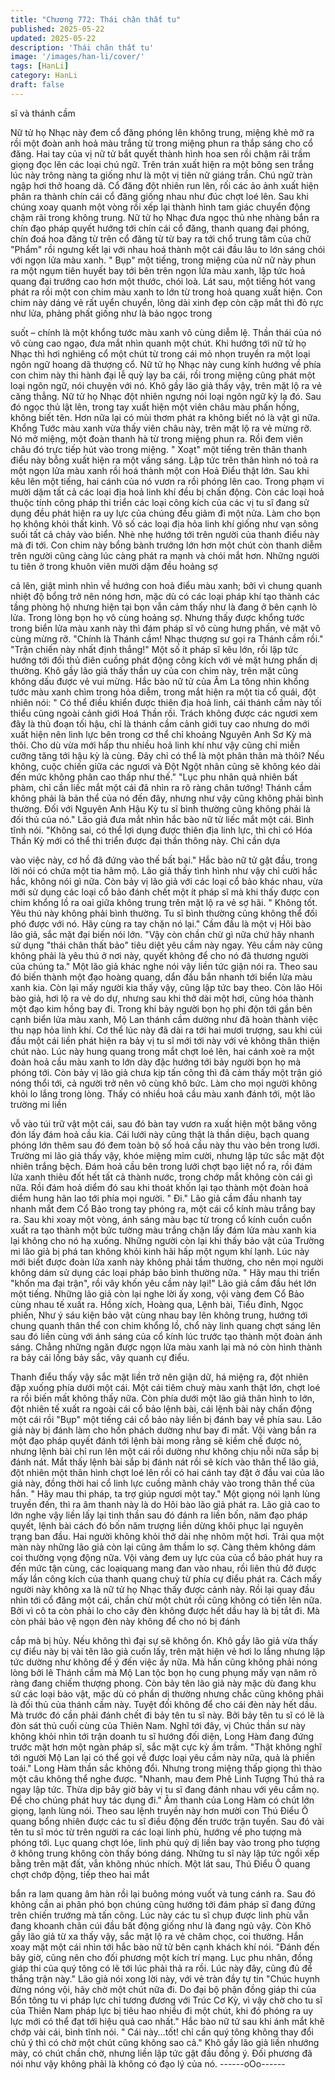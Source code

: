 ```yaml
---
title: "Chương 772: Thái chân thất tu"
published: 2025-05-22
updated: 2025-05-22
description: 'Thái chân thất tu'
image: '/images/han-li/cover/'
tags: [HanLi]
category: HanLi
draft: false
---
```


sĩ và thánh cầm

Nữ tử họ Nhạc này đem cổ đăng phóng lên không trung, miệng
khẻ mở ra rồi một đoàn anh hoả màu trắng từ trong miệng phun
ra thắp sáng cho cổ đăng.
Hai tay của vị nữ tử bắt quyết thành hình hoa sen rồi chậm rãi
trầm giọng đọc lên các loại chú ngữ. Trên trán xuất hiện ra một
bông sen trắng lúc này trông nàng ta giống như là một vị tiên nữ
giáng trần.
Chú ngữ tràn ngập hơi thở hoang dã. Cổ đăng đột nhiên run lên,
rối các ảo ảnh xuất hiện phân ra thành chín cái cổ đăng giống
nhau như đúc chợt loé lên.
Sau khi chúng xoay quanh một vòng rồi xếp lại thành hình tam
giác chuyển động chậm rãi trong không trung.
Nữ tử họ Nhạc đưa ngọc thủ nhẹ nhàng bắn ra chín đạo pháp
quyết hướng tới chín cái cổ đăng, thanh quang đại phóng, chín
đoá hoa đăng từ trên cổ đăng từ từ bay ra tới chổ trung tâm của
chữ "Phẩm" rồi ngưng kết lại với nhau hoá thành một cái đầu lâu
to lớn sáng chói với ngọn lửa màu xanh.
" Bụp" một tiếng, trong miệng của nử nữ này phun ra một ngụm
tiên huyết bay tới bên trên ngọn lửa màu xanh, lập tức hoả quang
đại trướng cao hơn một thước, chói loà.
Lát sau, một tiếng hót vang phát ra rồi một con chim màu xanh to
lớn từ trong hoả quang xuất hiện.
Con chim này dáng vẻ rất uyển chuyển, lông dài xinh đẹp còn cặp
mắt thì đỏ rực như lửa, phảng phất giống như là bảo ngọc trong

suốt – chính là một khổng tước màu xanh vô cùng diễm lệ.
Thần thái của nó vô cùng cao ngạo, đưa mắt nhìn quanh một
chút. Khi hướng tới nữ tử họ Nhạc thì hơi nghiêng cổ một chút từ
trong cái mỏ nhọn truyền ra một loại ngôn ngữ hoang dã thượng
cổ.
Nữ tử họ Nhạc này cung kính hướng về phía con chim này thi
hành đại lễ quỳ lạy ba cái, rồi trong miệng cũng phát một loại
ngôn ngữ, nói chuyện với nó.
Khô gầy lão giả thấy vậy, trên mặt lộ ra vẻ căng thẳng.
Nữ tử họ Nhạc đột nhiên ngưng nói loại ngôn ngữ kỳ lạ đó. Sau
đó ngọc thủ lật lên, trong tay xuất hiện một viên châu màu phấn
hồng, không biết tên. Hơn nữa lại có mùi thơm phát ra không biết
nó là vật gì nữa.
Khổng Tước màu xanh vừa thấy viên châu này, trên mặt lộ ra vẻ
mừng rỡ. Nó mở miệng, một đoàn thanh hà từ trong miệng phun
ra. Rồi đem viên châu đó trực tiếp hút vào trong miệng.
" Xoạt" một tiếng trên thân thanh điểu này bỗng xuất hiện ra một
vầng sáng. Lập tức trên thân hình nó toả ra một ngọn lửa màu
xanh rồi hoá thành một con Hoả Điểu thật lớn.
Sau khi kêu lên một tiếng, hai cánh của nó vươn ra rồi phóng lên
cao. Trong phạm vi mười dặm tất cả các loại địa hoả linh khí đều
bị chấn động. Còn các loại hoả thuộc tính công pháp thi triển các
loại công kích của các vị tu sĩ đang sử dụng đều phát hiện ra uy
lực của chúng đều giảm đi một nửa. Làm cho bọn họ không khỏi
thất kinh.
Vô số các loại địa hỏa linh khí giống như vạn sông suối tất cả
chảy vào biển. Nhè nhẹ hướng tới trên người của thanh điểu này
mà đi tới. Con chim này bổng bành trướng lớn hơn một chút còn
thanh diễm trên người cũng càng lúc càng phát ra mạnh và chói
mắt hơn.
Những người tu tiên ở trong khuôn viên mười dặm đều hoảng sợ

cả lên, giật mình nhìn về hướng con hoả điểu màu xanh; bởi vì
chung quanh nhiệt độ bổng trở nên nóng hơn, mặc dù có các loại
pháp khí tạo thành các tầng phòng hộ nhưng hiện tại bọn vẫn
cảm thấy như là đang ở bên cạnh lò lửa. Trong lòng bọn họ vô
cùng hoảng sợ.
Nhưng thấy được khổng tước trong biển lửa màu xanh này thì
đám pháp sĩ vô cùng hưng phấn, vẻ mặt vô cùng mừng rỡ.
"Chính là Thánh cầm! Nhạc thượng sư gọi ra Thánh cầm rồi."
"Trận chiến này nhất định thắng!"
Một số ít pháp sĩ kêu lớn, rồi lập tức hướng tới đối thủ điên cuồng
phát động công kích với vẻ mặt hưng phấn dị thường.
Khô gầy lão giả thấy thần uy của con chim này, trên mặt cũng
không dấu được vẻ vui mừng. Hắc bào nữ tử của Âm La tông
nhìn khổng tước màu xanh chìm trong hỏa diễm, trong mắt hiện
ra một tia cổ quái, đột nhiên nói:
" Có thể điều khiển được thiên địa hoả linh, cái thánh cầm này tối
thiểu cũng ngoài cảnh giới Hoá Thần rồi. Trách không được các
ngươi xem đây là thủ đoạn tối hậu, chỉ là thánh cầm cảnh giới tuy
cao nhưng do mới xuất hiện nên linh lực bên trong cơ thể chỉ
khoảng Nguyên Anh Sơ Kỳ mà thôi. Cho dù vừa mới hấp thu
nhiều hoả linh khí như vậy cũng chỉ miễn cưỡng tăng tới hậu kỳ là
cùng. Đây chỉ có thể là một phân thân mà thôi? Nếu không, cuộc
chiến giữa các ngươi và Đột Ngột nhân cũng sẽ không kéo dài
đến mức không phân cao thấp như thế."
"Lục phu nhân quả nhiên bất phàm, chỉ cần liếc mắt một cái đã
nhìn ra rõ ràng chân tướng! Thánh cầm không phải là bản thể của
nó đến đây, nhưng như vậy cũng không phải bình thường. Đối với
Nguyên Anh Hậu Kỳ tu sĩ bình thường cũng không phải là đối thủ
của nó." Lão giả đưa mắt nhìn hắc bào nữ tử liếc mắt một cái.
Bình tĩnh nói.
"Không sai, có thể lợi dụng được thiên địa linh lực, thì chỉ có Hóa
Thần Kỳ mới có thể thi triển được đại thần thông này. Chỉ cần dựa

vào việc này, cơ hồ đã đứng vào thế bất bại." Hắc bào nữ tử gật
đầu, trong lời nói có chứa một tia hâm mộ.
Lão giả thấy tình hình như vậy chỉ cười hắc hắc, không nói gì
nữa.
Còn bảy vị lão giả với các loại cổ bảo khác nhau, vừa mới sử
dụng các loại cổ bảo đánh chết một ít pháp sĩ mà khi thấy được
con chim khổng lồ ra oai giữa không trung trên mặt lộ ra vẻ sợ
hãi.
" Không tốt. Yêu thú này không phải bình thường. Tu sĩ bình
thường cũng không thể đối phó được với nó. Hãy cùng ra tay
chặn nó lại." Cầm đầu là một vị Hôi bào lão giả, sắc mặt đại biến
nói lớn. "Vậy còn chần chừ gì nữa chứ hãy nhanh sử dụng "thái
chân thất bảo" tiêu diệt yêu cầm này ngay. Yêu cầm này cũng
không phải là yêu thú ở nơi này, quyết không để cho nó đã
thương người của chúng ta." Một lão giả khác nghe nói vậy liền
tức giận nói ra. Theo sau đó biến thành một đạo hoàng quang,
dẩn đầu bắn nhanh tới biển lửa màu xanh kia.
Còn lại mấy người kia thấy vậy, cũng lập tức bay theo. Còn lão
Hôi bào giả, hơi lộ ra vẻ do dự, nhưng sau khi thở dài một hơi,
cũng hóa thành một đạo kim hồng bay đi.
Trong khi bảy người bọn họ phi độn tới gần bên cạnh biển lửa
màu xanh, Mộ Lan thánh cầm dường như đã hoàn thành việc thu
nạp hỏa linh khí. Cơ thể lúc này đã dài ra tới hai mươi trượng,
sau khi cúi đầu một cái liền phát hiện ra bảy vị tu sĩ mới tới này
với vẻ không thân thiện chút nào.
Lúc này hung quang trong mắt chợt loé lên, hai cánh xoè ra một
đoàn hoả cầu màu xanh to lớn dày đặc hướng tới bảy người bọn
họ mà phóng tới.
Còn bảy vị lão giả chưa kịp tấn công thì đã cảm thấy một trận gió
nóng thổi tới, cả người trở nên vô cùng khô bức. Làm cho mọi
người không khỏi lo lắng trong lòng.
Thấy có nhiều hoả cầu màu xanh đánh tới, một lão trường mi liền

vỗ vào túi trữ vật một cái, sau đó bàn tay vươn ra xuất hiện một
băng võng đón lấy đám hoả cầu kia.
Cái lưới này cũng thật là thần diệu, bạch quang phóng lớn thêm
sau đó đem toàn bộ số hoả cầu này thu vào bên trong lưới.
Trường mi lão giả thấy vậy, khóe miệng mỉm cười, nhưng lập tức
sắc mặt đột nhiên trắng bệch.
Đám hoả cầu bên trong lưới chợt bạo liệt nổ ra, rồi đám lửa xanh
thiêu đốt hết tất cả thành nước, trong chớp mắt không còn cái gì
nữa. Rồi đám hoả diểm đó sau khi thoát khốn lại tạo thành một
đoàn hoả diểm hung hãn lao tới phía mọi người.
" Đi." Lão giả cầm đầu nhanh tay nhanh mắt đem Cổ Bảo trong
tay phóng ra, một cái cổ kính màu trắng bay ra.
Sau khi xoay một vòng, ánh sáng màu bạc từ trong cổ kính cuồn
cuồn xuất ra tạo thành một bức tường màu trắng chặn lấy đám
lửa màu xanh kia lại không cho nó hạ xuống.
Những người còn lại khi thấy bảo vật của Trường mi lão giả bị
phá tan không khỏi kinh hãi hấp một ngụm khí lạnh. Lúc này mới
biết được đoàn lửa xanh này không phải tầm thường, cho nên
mọi người không dám sử dụng các loại pháp bảo bình thường
nữa.
" Hãy mau thi triển "khốn ma đại trận", rồi vây khốn yêu cầm này
lại!" Lão giả cầm đầu hét lớn một tiếng.
Những lão giả còn lại nghe lời ấy xong, vội vàng đem Cổ Bảo
cùng nhau tế xuất ra.
Hồng xích, Hoàng qua, Lệnh bài, Tiểu đỉnh, Ngọc phiến, Như ý sáu kiện bảo vật cùng nhau bay lên không trung, hướng tới chung
quanh thân thể con chim khổng lồ, chổ này linh quang chợt sáng
lên sau đó liền cùng với ánh sáng của cổ kính lúc trước tạo thành
một đoàn ánh sáng. Chẳng những ngăn được ngọn lửa màu xanh
lại mà nó còn hình thành ra bảy cái lồng bảy sắc, vây quanh cự
điểu.

Thanh điểu thấy vậy sắc mặt liền trở nên giận dữ, há miệng ra,
đột nhiên đập xuống phía dưới một cái.
Một cái tiêm chuỳ màu xanh thật lớn, chợt loé ra rồi biến mất
không thấy nữa. Còn phía dưới một lão giả thân hình to lớn, đột
nhiên tế xuất ra ngoài cái cổ bảo lệnh bài, cái lệnh bài này chấn
động một cái rồi "Bụp" một tiếng cái cổ bảo này liền bị đánh bay
về phía sau.
Lão giả này bị đánh làm cho hồn phách dường như bay đi mất.
Vội vàng bắn ra một đạo pháp quyết đánh tới lệnh bài mong rằng
sẽ kiềm chế được nó, nhưng lệnh bài chỉ run lên một cái rồi
dường như không chịu nỗi nữa sắp bị đánh nát. Mắt thấy lệnh bài
sắp bị đánh nát rồi sẽ kích vào thân thể lão giả, đột nhiên một
thân hình chợt loé lên rồi có hai cánh tay đặt ở đầu vai của lão giả
này, đồng thời hai cổ linh lực cuồng mãnh chảy vào trong thân thể
của hắn.
" Hãy mau thi pháp, ta trợ giúp ngươi một tay." Một giọng nói lạnh
lùng truyền đến, thì ra âm thanh này là do Hôi bào lão giả phát ra.
Lão giả cao to lớn nghe vậy liền lấy lại tinh thần sau đó đánh ra
liền bốn, năm đạo pháp quyết, lệnh bài cách đó bốn năm trượng
liền dừng khôi phục lại nguyên trạng ban đầu.
Hai người không khỏi thở dài nhẹ nhõm một hơi.
Trải qua một màn này những lão giả còn lại cũng âm thầm lo sợ.
Càng thêm không dám coi thường vọng động nữa. Vội vàng đem
uy lực của của cổ bảo phát huy ra đến mức tận cùng, các
loạiquang mang đan vào nhau, rồi liên thủ đở được mấy lần công
kích của thanh quang chuỳ từ phía cự điểu phát ra.
Cách mấy người này không xa là nữ tử họ Nhạc thấy được cảnh
này. Rồi lại quay đầu nhìn tới cổ đăng một cái, chần chừ một chút
rồi cũng không có tiến lên nữa.
Bởi vì cô ta còn phải lo cho cây đèn không được hết dầu hay là bị
tắt đi. Mà còn phải bảo vệ ngọn đèn này không để cho nó bị đánh

cắp mà bị hủy. Nếu không thì đại sự sẽ không ổn.
Khô gầy lão giả vừa thấy cự điểu này bị vài tên lão giả cuốn lấy,
trên mặt hiện vẻ hơi lo lắng nhưng lập tức dường như không để ý
đến việc ấy nữa.
Mà hắn cũng không phải nóng lòng bởi lẽ Thánh cầm mà Mộ Lan
tộc bọn họ cung phụng mấy vạn năm rõ ràng đang chiếm thượng
phong. Còn bảy tên lão giả này mặc dù đang khu sử các loại bảo
vật, mặc dù có phần dị thường nhưng chắc cũng không phải là
đối thủ của thánh cầm này.
Tuyệt đối không để cho cái đèn này hết dầu. Mà trước đó cần
phải đánh chết đi bảy tên tu sĩ này. Bởi bảy tên tu sĩ có lẽ là đòn
sát thủ cuối cùng của Thiên Nam.
Nghĩ tới đây, vị Chúc thần sư này không khỏi nhìn tới trận doanh
tu sĩ hướng đối diện, Long Hàm đang đứng trước mặt hơn một
ngàn pháp sĩ, sắc mặt cực kỳ ầm trầm.
"Thật không nghĩ tới người Mộ Lan lại có thể gọi về được loại yêu
cầm này nữa, quả là phiền toái." Long Hàm thần sắc không đổi.
Nhưng trong miệng thấp giọng thì thào một câu không thể nghe
được.
"Nhanh, mau đem Phê Linh Tượng Thú thả ra ngay lập tức. Thừa
dịp bây giờ bảy vị tu sĩ đang đánh nhau với yêu cầm nọ. Để cho
chúng phát huy tác dụng đi." Âm thanh của Long Hàm có chút lớn
giọng, lạnh lùng nói.
Theo sau lệnh truyền này hơn mười con Thú Điểu Ô quang bổng
nhiên được các tu sĩ điều động đến trước trận tuyến. Sau đó vài
tên tu sĩ móc từ trên người ra các loại linh phù, hướng về pho
tượng mà phóng tới.
Lục quang chợt lóe, linh phù quỷ dị liền bay vào trong pho tượng
ở không trung không còn thấy bóng dáng. Những tu sĩ này lập tức
ngồi xếp bằng trên mặt đất, vẫn không nhúc nhích.
Một lát sau, Thú Điểu Ô quang chợt chớp động, tiếp theo hai mắt

bắn ra lam quang âm hàn rồi lại buông móng vuốt và tung cánh
ra.
Sau đó không cần ai phân phó bọn chúng cũng hướng tới đám
pháp sĩ đang đứng trên chiến trướng mà tấn công.
Lúc này các tu sĩ chụp được linh phù vẫn đang khoanh chân cúi
đầu bất động giống như là đang ngủ vậy.
Còn Khô gầy lão giả từ xa thấy vậy, sắc mặt lộ ra vẻ châm chọc,
coi thường.
Hắn xoay mặt một cái nhìn tới hắc bào nữ tử bên cạnh khách khí
nói.
"Đánh đến bây giờ, cũng nên cho đối phương một kích trí mạng.
Lục phu nhân, đồng giáp thi của quý tông có lẽ tới lúc phải thả ra
rồi. Lúc này đây, cũng đủ để thắng trận này." Lão giả nói xong lời
này, với vẻ tràn đầy tự tin
"Chúc huynh đừng nóng vội, hãy chờ một chút nữa đi. Do đại bộ
phận đồng giáp thi của Bổn tông tu vi pháp lực chỉ tương đương
với Trúc Cơ Kỳ, vì vậy chờ cho tu sĩ của Thiên Nam pháp lực bị
tiêu hao nhiều đi một chút, khi đó phóng ra uy lực mới có thể đạt
tới hiệu quả cao nhất." Hắc bào nữ tử sau khi ánh mắt khẽ chớp
vài cái, bình tĩnh nói.
" Cái này…tốt! chỉ cần quý tông không thay đổi chủ ý thì có chờ
một chút cũng không sao cả." Khô gầy lão giả liền nhướng mày,
có chút chần chờ, nhưng liền lập tức gật đầu đồng ý.
Đối phương đã nói như vậy không phải là không có đạo lý của nó.
------oOo------
